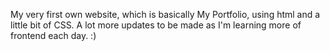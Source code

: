 My very first own website, which is basically My Portfolio, using html and a little bit of CSS. A lot more updates to be made as I'm learning more of frontend each day. :)
